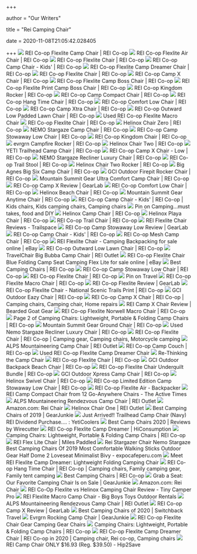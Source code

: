 +++
        
author = "Our Writers"
        
title = "Rei Camping Chair"
        
date = 2020-11-08T21:05:42.028405
        
+++
[ ![](https://www.rei.com/media/74c92ca0-2cd4-4b62-8c5c-71a1d5340110?size=784x588)](https://www.rei.com/media/74c92ca0-2cd4-4b62-8c5c-71a1d5340110?size=784x588) REI Co-op Flexlite Camp Chair | REI Co-op
[ ![](https://www.rei.com/media/product/148036)](https://www.rei.com/media/product/148036) REI Co-op Flexlite Air Chair | REI Co-op
[ ![](https://www.rei.com/media/product/102413)](https://www.rei.com/media/product/102413) REI Co-op Flexlite Chair | REI Co-op
[ ![](https://www.rei.com/media/07558d83-9b99-4478-a9af-c45b5f22aba3?size=784x588)](https://www.rei.com/media/07558d83-9b99-4478-a9af-c45b5f22aba3?size=784x588) REI Co-op Camp Chair - Kids' | REI Co-op
[ ![](https://www.rei.com/media/eb7f93b1-5201-4a1d-8dc0-928e779f2171?size=784x588)](https://www.rei.com/media/eb7f93b1-5201-4a1d-8dc0-928e779f2171?size=784x588) REI Co-op Flexlite Camp Dreamer Chair | REI Co-op
[ ![](https://www.rei.com/media/7e266e22-5cbb-4802-9cd7-b6827ddca2dc?size=784x588)](https://www.rei.com/media/7e266e22-5cbb-4802-9cd7-b6827ddca2dc?size=784x588) REI Co-op Flexlite Chair | REI Co-op
[ ![](https://www.rei.com/media/product/847136)](https://www.rei.com/media/product/847136) REI Co-op Camp X Chair | REI Co-op
[ ![](https://www.rei.com/media/product/164383)](https://www.rei.com/media/product/164383) REI Co-op Flexlite Camp Boss Chair | REI Co-op
[ ![](https://www.rei.com/media/c7b4c358-3da3-4e70-a905-7c39e8c5f2fd?size=784x588)](https://www.rei.com/media/c7b4c358-3da3-4e70-a905-7c39e8c5f2fd?size=784x588) REI Co-op Flexlite Print Camp Boss Chair | REI Co-op
[ ![](https://www.rei.com/media/654be5e0-0755-4fa4-b31a-d38629d02630?size=784x588)](https://www.rei.com/media/654be5e0-0755-4fa4-b31a-d38629d02630?size=784x588) REI Co-op Kingdom Rocker | REI Co-op
[ ![](https://www.rei.com/media/365297e0-b2cb-40a7-89b4-65be3fa7aaaf?size=784x588)](https://www.rei.com/media/365297e0-b2cb-40a7-89b4-65be3fa7aaaf?size=784x588) REI Co-op Camp Compact Chair | REI Co-op
[ ![](https://www.rei.com/media/b96b2508-7b01-4292-b84d-ab7f0e5cb565?size=784x588)](https://www.rei.com/media/b96b2508-7b01-4292-b84d-ab7f0e5cb565?size=784x588) REI Co-op Hang Time Chair | REI Co-op
[ ![](https://www.rei.com/media/cb3b4688-a411-46ac-8935-c1b9e212b3de?size=784x588)](https://www.rei.com/media/cb3b4688-a411-46ac-8935-c1b9e212b3de?size=784x588) REI Co-op Comfort Low Chair | REI Co-op
[ ![](https://www.rei.com/media/d3654a5c-cf32-4ac5-8cae-d43f8f180bca?size=784x588)](https://www.rei.com/media/d3654a5c-cf32-4ac5-8cae-d43f8f180bca?size=784x588) REI Co-op Camp Xtra Chair | REI Co-op
[ ![](https://www.rei.com/media/712626e5-1b6c-40ab-92cd-f998ceb8bdd0?size=784x588)](https://www.rei.com/media/712626e5-1b6c-40ab-92cd-f998ceb8bdd0?size=784x588) REI Co-op Outward Low Padded Lawn Chair | REI Co-op
[ ![](https://www.rei.com/media/2e1b94ce-e639-4b5d-8717-3d773cfba5d6)](https://www.rei.com/media/2e1b94ce-e639-4b5d-8717-3d773cfba5d6) Used REI Co-op Flexlite Macro Chair
[ ![](https://www.rei.com/media/f71ac0a6-f907-4c77-9532-67960a852e8f?size=784x588)](https://www.rei.com/media/f71ac0a6-f907-4c77-9532-67960a852e8f?size=784x588) REI Co-op Flexlite Chair | REI Co-op
[ ![](https://www.rei.com/media/dc47d9eb-d3d8-4c1f-93e9-9e8a33d70f84?size=784x588)](https://www.rei.com/media/dc47d9eb-d3d8-4c1f-93e9-9e8a33d70f84?size=784x588) Helinox Chair Zero | REI Co-op
[ ![](https://www.rei.com/media/62a666ec-6dd3-422f-add7-a91c8554558d?size=784x588)](https://www.rei.com/media/62a666ec-6dd3-422f-add7-a91c8554558d?size=784x588) NEMO Stargaze Camp Chair | REI Co-op
[ ![](https://www.rei.com/media/89788c68-20ed-40ae-9158-836c22ffbe25?size=784x588)](https://www.rei.com/media/89788c68-20ed-40ae-9158-836c22ffbe25?size=784x588) REI Co-op Camp Stowaway Low Chair | REI Co-op
[ ![](https://www.rei.com/media/6e24efe3-747f-48bc-8001-9eccbe6c4f06?size=784x588)](https://www.rei.com/media/6e24efe3-747f-48bc-8001-9eccbe6c4f06?size=784x588) REI Co-op Kingdom Chair | REI Co-op
[ ![](https://www.rei.com/media/product/8988930003)](https://www.rei.com/media/product/8988930003) evrgrn Campfire Rocker | REI Co-op
[ ![](https://www.rei.com/media/0c2fcd13-3f61-4a67-92ed-039cbe6edb19?size=784x588)](https://www.rei.com/media/0c2fcd13-3f61-4a67-92ed-039cbe6edb19?size=784x588) Helinox Chair Two | REI Co-op
[ ![](https://www.rei.com/media/a117111a-158a-4813-9b3e-26d84febc1a1?size=784x588)](https://www.rei.com/media/a117111a-158a-4813-9b3e-26d84febc1a1?size=784x588) YETI Trailhead Camp Chair | REI Co-op
[ ![](https://www.rei.com/media/017d8fe2-1c30-4e93-bc47-2240e34c048b?size=784x588)](https://www.rei.com/media/017d8fe2-1c30-4e93-bc47-2240e34c048b?size=784x588) REI Co-op Camp X Chair - Low | REI Co-op
[ ![](https://www.rei.com/media/e7678987-3804-4064-a156-9f91c8c48273?size=784x588)](https://www.rei.com/media/e7678987-3804-4064-a156-9f91c8c48273?size=784x588) NEMO Stargaze Recliner Luxury Chair | REI Co-op
[ ![](https://www.rei.com/media/678aa681-c3e1-4cf4-baa8-e5d21643eb6f?size=784x588)](https://www.rei.com/media/678aa681-c3e1-4cf4-baa8-e5d21643eb6f?size=784x588) REI Co-op Trail Stool | REI Co-op
[ ![](https://www.rei.com/media/db5ccbb5-0b71-4e95-9eaa-689f55ecf939?size=784x588)](https://www.rei.com/media/db5ccbb5-0b71-4e95-9eaa-689f55ecf939?size=784x588) Helinox Chair Two Rocker | REI Co-op
[ ![](https://www.rei.com/media/fcc3a1e0-b74e-44d5-9656-992005280f73?size=784x588)](https://www.rei.com/media/fcc3a1e0-b74e-44d5-9656-992005280f73?size=784x588) Big Agnes Big Six Camp Chair | REI Co-op
[ ![](https://www.rei.com/media/fa83b4ca-e3fa-4ef9-9ab5-a62c9668f01c?size=784x588)](https://www.rei.com/media/fa83b4ca-e3fa-4ef9-9ab5-a62c9668f01c?size=784x588) GCI Outdoor Firepit Rocker Chair | REI Co-op
[ ![](https://www.rei.com/media/e9eee2e1-b903-4b5b-a275-5c0bd8b467f1?size=784x588)](https://www.rei.com/media/e9eee2e1-b903-4b5b-a275-5c0bd8b467f1?size=784x588) Mountain Summit Gear Ultra Comfort Camp Chair | REI Co-op
[ ![](https://outdoorgearlab-mvnab3pwrvp3t0.stackpathdns.com/photos/20/42/325724_24622_L2.jpg)](https://outdoorgearlab-mvnab3pwrvp3t0.stackpathdns.com/photos/20/42/325724_24622_L2.jpg) REI Co-op Camp X Review | GearLab
[ ![](https://www.rei.com/media/product/7652720025)](https://www.rei.com/media/product/7652720025) REI Co-op Comfort Low Chair | REI Co-op
[ ![](https://www.rei.com/media/61bf3ae0-09ac-4fbd-9dc9-48f4f4163d93?size=784x588)](https://www.rei.com/media/61bf3ae0-09ac-4fbd-9dc9-48f4f4163d93?size=784x588) Helinox Beach Chair | REI Co-op
[ ![](https://www.rei.com/media/235d2451-f066-437e-a160-21d26217b3a2?size=784x588)](https://www.rei.com/media/235d2451-f066-437e-a160-21d26217b3a2?size=784x588) Mountain Summit Gear Anytime Chair | REI Co-op
[ ![](https://i.pinimg.com/originals/e5/ed/bf/e5edbf7eeb88dbc54792abc1f2371c4f.jpg)](https://i.pinimg.com/originals/e5/ed/bf/e5edbf7eeb88dbc54792abc1f2371c4f.jpg) REI Co-op Camp Chair - Kids' | REI Co-op | Kids chairs, Kids camping chairs,  Camping chairs
[ ![](https://i.pinimg.com/originals/e0/fd/72/e0fd72e12c0b4fb3508bd47fc71fc6f8.jpg)](https://i.pinimg.com/originals/e0/fd/72/e0fd72e12c0b4fb3508bd47fc71fc6f8.jpg) Pin on Camping...must takes, food and DIY
[ ![](https://www.rei.com/media/52f5b541-81c5-41dd-97ee-92a42dc22947?size=784x588)](https://www.rei.com/media/52f5b541-81c5-41dd-97ee-92a42dc22947?size=784x588) Helinox Camp Chair | REI Co-op
[ ![](https://www.rei.com/media/e6d48f89-304a-4d21-93d6-a495c6a87626?size=784x588)](https://www.rei.com/media/e6d48f89-304a-4d21-93d6-a495c6a87626?size=784x588) Helinox Playa Chair | REI Co-op
[ ![](https://www.rei.com/media/cf32d93c-fde2-4a2d-97b3-3deb93ae9831?size=784x588)](https://www.rei.com/media/cf32d93c-fde2-4a2d-97b3-3deb93ae9831?size=784x588) REI Co-op Trail Chair | REI Co-op
[ ![](https://assets.trailspace.com/assets/b/3/9/6495033/flexlitechair-300x300.jpg)](https://assets.trailspace.com/assets/b/3/9/6495033/flexlitechair-300x300.jpg) REI Flexlite Chair Reviews - Trailspace
[ ![](https://outdoorgearlab-mvnab3pwrvp3t0.stackpathdns.com/photos/13/18/253308_4470_M2.jpg)](https://outdoorgearlab-mvnab3pwrvp3t0.stackpathdns.com/photos/13/18/253308_4470_M2.jpg) REI Co-op Camp Stowaway Low Review | GearLab
[ ![](https://www.rei.com/media/product/8471890003)](https://www.rei.com/media/product/8471890003) REI Co-op Camp Chair - Kids' | REI Co-op
[ ![](https://www.rei.com/media/1c38cf40-7a15-4f04-9322-3c021340c004?size=784x588)](https://www.rei.com/media/1c38cf40-7a15-4f04-9322-3c021340c004?size=784x588) REI Co-op Mesh Camp Chair | REI Co-op
[ ![](https://i.ebayimg.com/images/g/4r0AAOSwgAZfX7lS/s-l640.jpg)](https://i.ebayimg.com/images/g/4r0AAOSwgAZfX7lS/s-l640.jpg) REI Flexlite Chair - Camping Backpacking for sale online | eBay
[ ![](https://www.rei.com/media/8db4e5f0-adf1-427c-a7ba-b26ab6e59fc7?size=784x588)](https://www.rei.com/media/8db4e5f0-adf1-427c-a7ba-b26ab6e59fc7?size=784x588) REI Co-op Outward Low Lawn Chair | REI Co-op
[ ![](https://www.rei.com/media/b7785f63-8798-4df3-b941-799c9d7871b7)](https://www.rei.com/media/b7785f63-8798-4df3-b941-799c9d7871b7) TravelChair Big Bubba Camp Chair | REI Outlet
[ ![](https://i.ebayimg.com/images/g/QNoAAOSwtjtfeEsQ/s-l640.jpg)](https://i.ebayimg.com/images/g/QNoAAOSwtjtfeEsQ/s-l640.jpg) REI Co-op Flexlite Chair Blue Folding Camp Seat Camping Flex Lite for sale  online | eBay
[ ![](https://www.rei.com/dam/168772_012120_53712_rei_low_lawn_chair.jpg)](https://www.rei.com/dam/168772_012120_53712_rei_low_lawn_chair.jpg) Best Camping Chairs | REI Co-op
[ ![](https://www.rei.com/media/product/7652700002)](https://www.rei.com/media/product/7652700002) REI Co-op Camp Stowaway Low Chair | REI Co-op
[ ![](https://www.rei.com/media/product/8772580001)](https://www.rei.com/media/product/8772580001) REI Co-op Flexlite Chair | REI Co-op
[ ![](https://i.pinimg.com/originals/8c/0a/51/8c0a51ef79eddc481e764ea204f33574.jpg)](https://i.pinimg.com/originals/8c/0a/51/8c0a51ef79eddc481e764ea204f33574.jpg) Pin on Travel
[ ![](https://www.rei.com/media/3b4d4ad6-529c-4800-bdf9-fbb235951220?size=784x588)](https://www.rei.com/media/3b4d4ad6-529c-4800-bdf9-fbb235951220?size=784x588) REI Co-op Flexlite Macro Chair | REI Co-op
[ ![](https://outdoorgearlab-mvnab3pwrvp3t0.stackpathdns.com/photos/18/52/306713_30853_XXL.jpg)](https://outdoorgearlab-mvnab3pwrvp3t0.stackpathdns.com/photos/18/52/306713_30853_XXL.jpg) REI Co-op Flexlite Review | GearLab
[ ![](https://www.rei.com/media/b049ca98-c395-4635-8d5e-907f34d53d0b?size=784x588)](https://www.rei.com/media/b049ca98-c395-4635-8d5e-907f34d53d0b?size=784x588) REI Co-op Flexlite Chair - National Scenic Trails Print | REI Co-op
[ ![](https://www.rei.com/media/99545ca6-5fc2-4249-a0ee-62ea72da9951?size=784x588)](https://www.rei.com/media/99545ca6-5fc2-4249-a0ee-62ea72da9951?size=784x588) GCI Outdoor Eazy Chair | REI Co-op
[ ![](https://i.pinimg.com/originals/31/68/42/31684208c1ede9831e08ed994357dd86.jpg)](https://i.pinimg.com/originals/31/68/42/31684208c1ede9831e08ed994357dd86.jpg) REI Co-op Camp X Chair | REI Co-op | Camping chairs, Camping chair, Home  repairs
[ ![](https://beardedgoatgear.com/wp-content/uploads/2018/09/rei-camp-x-chair-review-1024x879.png)](https://beardedgoatgear.com/wp-content/uploads/2018/09/rei-camp-x-chair-review-1024x879.png) REI Camp X Chair Review | Bearded Goat Gear
[ ![](https://www.rei.com/media/67998104-5148-4f9a-b1ca-36d77c6726a4?size=784x588)](https://www.rei.com/media/67998104-5148-4f9a-b1ca-36d77c6726a4?size=784x588) REI Co-op Flexlite Norwell Macro Chair | REI Co-op
[ ![](https://www.rei.com/media/product/177690)](https://www.rei.com/media/product/177690) Page 2 of Camping Chairs: Lightweight, Portable & Folding Camp Chairs | REI  Co-op
[ ![](https://www.rei.com/media/77c62fda-eaf5-4d43-aaaa-6998fe50b89a?size=784x588)](https://www.rei.com/media/77c62fda-eaf5-4d43-aaaa-6998fe50b89a?size=784x588) Mountain Summit Gear Ground Chair | REI Co-op
[ ![](https://www.rei.com/media/f9f6ec74-3858-4c51-8837-d51913bee269)](https://www.rei.com/media/f9f6ec74-3858-4c51-8837-d51913bee269) Used Nemo Stargaze Recliner Luxury Chair | REI Co-op
[ ![](https://i.pinimg.com/originals/85/9b/c7/859bc7d0bc6998989fc954c91be15b3e.jpg)](https://i.pinimg.com/originals/85/9b/c7/859bc7d0bc6998989fc954c91be15b3e.jpg) REI Co-op Flexlite Chair | REI Co-op | Camping gear, Camping chairs,  Motorcycle camping
[ ![](https://www.rei.com/media/64380dca-abd3-4849-b942-25f2738fec51)](https://www.rei.com/media/64380dca-abd3-4849-b942-25f2738fec51) ALPS Mountaineering Camp Chair | REI Outlet
[ ![](https://www.rei.com/media/26473b21-c559-4bd7-8eca-35b3e659dd53?size=784x588)](https://www.rei.com/media/26473b21-c559-4bd7-8eca-35b3e659dd53?size=784x588) REI Co-op Camp Couch | REI Co-op
[ ![](https://www.rei.com/media/7956c67e-cc84-41bc-b104-8b65c5459852)](https://www.rei.com/media/7956c67e-cc84-41bc-b104-8b65c5459852) Used REI Co-op Flexlite Camp Dreamer Chair
[ ![](http://jmtbook.com/wp-content/uploads/2015/10/chair.jpg)](http://jmtbook.com/wp-content/uploads/2015/10/chair.jpg) Re-Thinking the Camp Chair
[ ![](https://www.rei.com/media/product/8772580020)](https://www.rei.com/media/product/8772580020) REI Co-op Flexlite Chair | REI Co-op
[ ![](https://www.rei.com/media/abe518e3-ace4-40e5-8c29-d98b928e7d3a?size=784x588)](https://www.rei.com/media/abe518e3-ace4-40e5-8c29-d98b928e7d3a?size=784x588) GCI Outdoor Backpack Beach Chair | REI Co-op
[ ![](https://www.rei.com/media/a296fce9-fa03-4daf-a81d-1ad97c1d5da6?size=784x588)](https://www.rei.com/media/a296fce9-fa03-4daf-a81d-1ad97c1d5da6?size=784x588) REI Co-op Flexlite Chair Underquilt Bundle | REI Co-op
[ ![](https://www.rei.com/media/27dd9323-b79c-49ec-8c7b-33eac8d7783e?size=784x588)](https://www.rei.com/media/27dd9323-b79c-49ec-8c7b-33eac8d7783e?size=784x588) GCI Outdoor Xpress Camp Chair | REI Co-op
[ ![](https://www.rei.com/media/075c931c-1839-41a3-b5ff-f55f15bb1cee?size=784x588)](https://www.rei.com/media/075c931c-1839-41a3-b5ff-f55f15bb1cee?size=784x588) Helinox Swivel Chair | REI Co-op
[ ![](https://www.rei.com/media/7f091d70-ed9b-4585-8699-b27f6812641e?size=784x588)](https://www.rei.com/media/7f091d70-ed9b-4585-8699-b27f6812641e?size=784x588) REI Co-op Limited Edition Camp Stowaway Low Chair | REI Co-op
[ ![](https://www.backpacker.com/.image/c_limit%2Ccs_srgb%2Cfl_progressive%2Ch_700%2Cq_auto:good%2Cw_700/MTYyNjcxNzkyNjUyMDM1OTM4/bpk_gg_spring19_ess_reichair.jpg)](https://www.backpacker.com/.image/c_limit%2Ccs_srgb%2Cfl_progressive%2Ch_700%2Cq_auto:good%2Cw_700/MTYyNjcxNzkyNjUyMDM1OTM4/bpk_gg_spring19_ess_reichair.jpg) REI Co-op Flexlite Air - Backpacker
[ ![](https://thumbor.thedailymeal.com/GTh7v6T9BTCNPHHdo7VTF04BaEI=//https://www.theactivetimes.com/sites/default/files/images/2%20-%20REI%20Camp%20Compact%20Chair_REI_ss.png)](https://thumbor.thedailymeal.com/GTh7v6T9BTCNPHHdo7VTF04BaEI=//https://www.theactivetimes.com/sites/default/files/images/2%20-%20REI%20Camp%20Compact%20Chair_REI_ss.png) REI Camp Compact Chair from 12 Go-Anywhere Chairs - The Active Times
[ ![](https://www.rei.com/media/d675c986-e92a-408b-be4c-1f2bbb8b0792)](https://www.rei.com/media/d675c986-e92a-408b-be4c-1f2bbb8b0792) ALPS Mountaineering Rendezvous Camp Chair | REI Outlet
[ ![](https://m.media-amazon.com/images/I/41r8GfITW9L._SS400_.jpg)](https://m.media-amazon.com/images/I/41r8GfITW9L._SS400_.jpg) Amazon.com: Rei Chair
[ ![](https://www.rei.com/media/c395e901-91d1-483c-8ca1-cf97179154ee)](https://www.rei.com/media/c395e901-91d1-483c-8ca1-cf97179154ee) Helinox Chair One | REI Outlet
[ ![](https://s3.amazonaws.com/images.gearjunkie.com/uploads/2018/06/KeltyLingerLowDownCampChair.jpg)](https://s3.amazonaws.com/images.gearjunkie.com/uploads/2018/06/KeltyLingerLowDownCampChair.jpg) Best Camping Chairs of 2019 | GearJunkie
[ ![](https://i.redd.it/m4nwbmx94bp41.jpg)](https://i.redd.it/m4nwbmx94bp41.jpg) Just Arrived!! Trailhead Camp Chair (Navy) REI Dividend Purchase.... :  YetiCoolers
[ ![](https://d1b5h9psu9yexj.cloudfront.net/16125/REI-Camp-Chair---Kids---_20180907-190137_full.jpg)](https://d1b5h9psu9yexj.cloudfront.net/16125/REI-Camp-Chair---Kids---_20180907-190137_full.jpg) Best Camp Chairs 2020 | Reviews by Wirecutter
[ ![](https://cdn.hiconsumption.com/wp-content/uploads/2020/06/REI-Co-op-Flexlite-Camp-Dreamer-Chair-0-Hero.jpg)](https://cdn.hiconsumption.com/wp-content/uploads/2020/06/REI-Co-op-Flexlite-Camp-Dreamer-Chair-0-Hero.jpg) REI Co-op Flexlite Camp Dreamer | HiConsumption
[ ![](https://www.rei.com/media/product/853186)](https://www.rei.com/media/product/853186) Camping Chairs: Lightweight, Portable & Folding Camp Chairs | REI Co-op
[ ![](https://www.milespaddled.com/wp-content/uploads/2013/07/REI-Flex-Lite-Chair.jpg)](https://www.milespaddled.com/wp-content/uploads/2013/07/REI-Flex-Lite-Chair.jpg) REI Flex Lite Chair | Miles Paddled
[ ![](https://www.expocafeperu.com/w/2020/08/rei-stargazer-chair-nemo-stargaze-best-camping-chairs-of-2019-most-comfortable-walking-sticks.jpg)](https://www.expocafeperu.com/w/2020/08/rei-stargazer-chair-nemo-stargaze-best-camping-chairs-of-2019-most-comfortable-walking-sticks.jpg) Rei Stargazer Chair Nemo Stargaze Best Camping Chairs Of 2019 Most  Comfortable Walking Sticks Outdoor Gear Half Dome 2 Loveseat Minimalist  Bivy - expocafeperu.com
[ ![](https://backpackers.com/wp-content/uploads/2020/04/REI-Flexlite-Camp-Dreamer-head-rest-flipped-back.jpg)](https://backpackers.com/wp-content/uploads/2020/04/REI-Flexlite-Camp-Dreamer-head-rest-flipped-back.jpg) Meet REI Flexlite Camp Dreamer: Lightweight Folding Camping Chair
[ ![](https://i.pinimg.com/originals/61/2c/20/612c20a01640307cb2e5b679536b3d76.jpg)](https://i.pinimg.com/originals/61/2c/20/612c20a01640307cb2e5b679536b3d76.jpg) REI Co-op Hang Time Chair | REI Co-op | Camping chairs, Family camping  gear, Family tent camping
[ ![](https://www.rei.com/dam/158004_010919_13736_helinox_chair_zero.jpg)](https://www.rei.com/dam/158004_010919_13736_helinox_chair_zero.jpg) Best Camping Chairs | REI Co-op
[ ![](https://s3.amazonaws.com/images.gearjunkie.com/uploads/2020/03/REI-Co-op-Camp-Xtra-Chair-700x419.jpg)](https://s3.amazonaws.com/images.gearjunkie.com/uploads/2020/03/REI-Co-op-Camp-Xtra-Chair-700x419.jpg) Grab a Seat: Our Favorite Camping Chair Is on Sale | GearJunkie
[ ![](https://m.media-amazon.com/images/I/41upDUb3dAL._SS400_.jpg)](https://m.media-amazon.com/images/I/41upDUb3dAL._SS400_.jpg) Amazon.com: Rei Chair
[ ![](https://i1.wp.com/www.tinycamperpro.com/wp-content/uploads/2019/03/IMG_1279.jpg?fit=1709%2C1139&ssl=1)](https://i1.wp.com/www.tinycamperpro.com/wp-content/uploads/2019/03/IMG_1279.jpg?fit=1709%2C1139&ssl=1) REI Co-Op Flexlite vs Helinox Camping Chair Review - Tiny Camper Pro
[ ![](https://bigboystoysrentals.com/wp-content/uploads/2017/11/REI-Flexlite-Macro-Camp-Chair.jpg)](https://bigboystoysrentals.com/wp-content/uploads/2017/11/REI-Flexlite-Macro-Camp-Chair.jpg) REI Flexlite Macro Camp Chair - Big Boys Toys Outdoor Rentals
[ ![](https://www.rei.com/media/8a03f6c0-568c-4947-a70b-4dfec3ae72cb)](https://www.rei.com/media/8a03f6c0-568c-4947-a70b-4dfec3ae72cb) ALPS Mountaineering Rendezvous Camp Chair | REI Outlet
[ ![](https://outdoorgearlab-mvnab3pwrvp3t0.stackpathdns.com/photos/20/91/330632_14426_L.jpg)](https://outdoorgearlab-mvnab3pwrvp3t0.stackpathdns.com/photos/20/91/330632_14426_L.jpg) REI Co-op Camp X Review | GearLab
[ ![](https://www.switchbacktravel.com/sites/default/files/image_fields/Best%20Of%20Gear%20Articles/Camping/Chairs/REI%20Co-op%20Flexlite%20Camp%20Boss%20camping%20chair.jpg)](https://www.switchbacktravel.com/sites/default/files/image_fields/Best%20Of%20Gear%20Articles/Camping/Chairs/REI%20Co-op%20Flexlite%20Camp%20Boss%20camping%20chair.jpg) Best Camping Chairs of 2020 | Switchback Travel
[ ![](https://images.gearjunkie.com/uploads/2015/05/camp-rocking-chair.jpg)](https://images.gearjunkie.com/uploads/2015/05/camp-rocking-chair.jpg) Evrgrn Rocking Camp Chair | GearJunkie
[ ![](https://photos.bwca.com/gear/rei-1471.png)](https://photos.bwca.com/gear/rei-1471.png) REI Co-op Flexlite Chair Gear Camping Gear Chairs
[ ![](https://www.rei.com/media/product/179776)](https://www.rei.com/media/product/179776) Camping Chairs: Lightweight, Portable & Folding Camp Chairs | REI Co-op
[ ![](https://i.pinimg.com/564x/bc/a0/66/bca06677607cd55aa1f0dbf914ac53ac.jpg)](https://i.pinimg.com/564x/bc/a0/66/bca06677607cd55aa1f0dbf914ac53ac.jpg) REI Co-op Flexlite Camp Dreamer Chair | REI Co-op in 2020 | Camping chair,  Rei co-op, Camping chairs
[ ![](https://hip2save.com/wp-content/uploads/2016/02/screen-shot-2016-02-17-at-6-58-06-am.png?w=700)](https://hip2save.com/wp-content/uploads/2016/02/screen-shot-2016-02-17-at-6-58-06-am.png?w=700) REI Camp Chair ONLY $16.93 (Reg. $39.50) - Hip2Save
